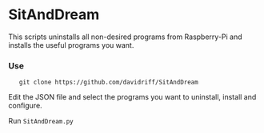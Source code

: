 # SitAndDream

This scripts uninstalls all non-desired programs from Raspberry-Pi and installs the useful programs you want.

### Use ###

```
   git clone https://github.com/davidriff/SitAndDream
```
Edit the JSON file and select the programs you want to uninstall, install and configure.

Run ```SitAndDream.py```
